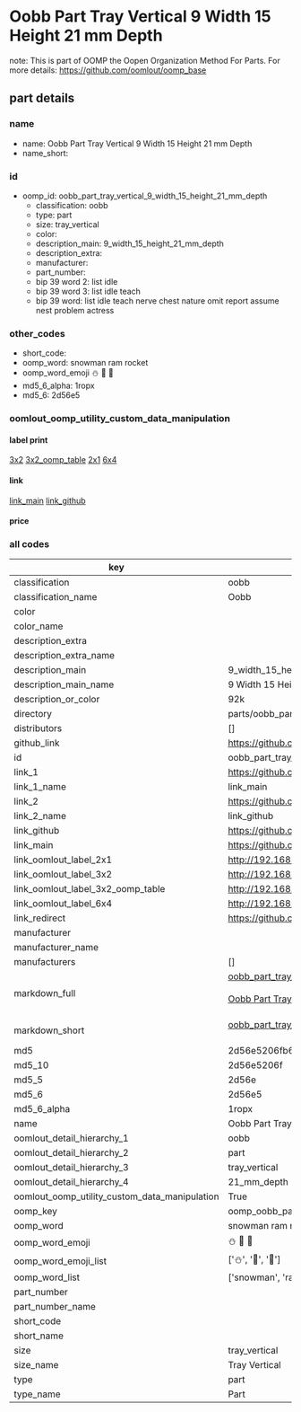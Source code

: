 # Oobb Part Tray Vertical 9 Width 15 Height 21 mm Depth  

note: This is part of OOMP the Oopen Organization Method For Parts. For more details: https://github.com/oomlout/oomp_base

##  part details
  







### name
* name: Oobb Part Tray Vertical 9 Width 15 Height 21 mm Depth
* name_short: 
### id
* oomp_id: oobb_part_tray_vertical_9_width_15_height_21_mm_depth
  * classification: oobb
  * type: part
  * size: tray_vertical
  * color: 
  * description_main: 9_width_15_height_21_mm_depth
  * description_extra: 
  * manufacturer: 
  * part_number: 
  * bip 39 word 2: list idle
  * bip 39 word 3: list idle teach
  * bip 39 word: list idle teach nerve chest nature omit report assume nest problem actress

### other_codes
* short_code: 
* oomp_word: snowman ram rocket
* oomp_word_emoji :snowman: :ram: :rocket:
* md5_6_alpha: 1ropx
* md5_6: 2d56e5






### oomlout_oomp_utility_custom_data_manipulation
#### label print
[3x2](http://192.168.1.245:1112/?label=oomp%201ropx)
[3x2_oomp_table](http://192.168.1.108:1112/?label=oomp%201ropx)
[2x1](http://192.168.1.242:1112/?label=oomp%201ropx)
[6x4](http://192.168.1.55:1112/?label=oomp%201ropx)    

#### link

[link_main](https://github.com/oomlout/oomlout_oomp_version_1_messy/tree/main/parts/oobb_part_tray_vertical_9_width_15_height_21_mm_depth) [link_github](https://github.com/oomlout/oomlout_oomp_version_1_messy/tree/main/parts/oobb_part_tray_vertical_9_width_15_height_21_mm_depth)                             

#### price







### all codes 
| key | value |  
| --- | --- |  
| classification | oobb |  
| classification_name | Oobb |  
| color |  |  
| color_name |  |  
| description_extra |  |  
| description_extra_name |  |  
| description_main | 9_width_15_height_21_mm_depth |  
| description_main_name | 9 Width 15 Height 21 mm Depth |  
| description_or_color | 92k |  
| directory | parts/oobb_part_tray_vertical_9_width_15_height_21_mm_depth |  
| distributors | [] |  
| github_link | https://github.com/oomlout/oomlout_oomp_part_src/tree/main/parts/oobb_part_tray_vertical_9_width_15_height_21_mm_depth |  
| id | oobb_part_tray_vertical_9_width_15_height_21_mm_depth |  
| link_1 | https://github.com/oomlout/oomlout_oomp_version_1_messy/tree/main/parts/oobb_part_tray_vertical_9_width_15_height_21_mm_depth |  
| link_1_name | link_main |  
| link_2 | https://github.com/oomlout/oomlout_oomp_version_1_messy/tree/main/parts/oobb_part_tray_vertical_9_width_15_height_21_mm_depth |  
| link_2_name | link_github |  
| link_github | https://github.com/oomlout/oomlout_oomp_version_1_messy/tree/main/parts/oobb_part_tray_vertical_9_width_15_height_21_mm_depth |  
| link_main | https://github.com/oomlout/oomlout_oomp_version_1_messy/tree/main/parts/oobb_part_tray_vertical_9_width_15_height_21_mm_depth |  
| link_oomlout_label_2x1 | http://192.168.1.242:1112/?label=oomp%201ropx |  
| link_oomlout_label_3x2 | http://192.168.1.245:1112/?label=oomp%201ropx |  
| link_oomlout_label_3x2_oomp_table | http://192.168.1.108:1112/?label=oomp%201ropx |  
| link_oomlout_label_6x4 | http://192.168.1.55:1112/?label=oomp%201ropx |  
| link_redirect | https://github.com/oomlout/oomlout_oomp_version_1_messy/tree/main/parts/oobb_part_tray_vertical_9_width_15_height_21_mm_depth |  
| manufacturer |  |  
| manufacturer_name |  |  
| manufacturers | [] |  
| markdown_full | [oobb_part_tray_vertical_9_width_15_height_21_mm_depth](none)<br>[](none)<br>[Oobb Part Tray Vertical 9 Width 15 Height 21 Mm Depth](none)<br><br> |  
| markdown_short | [oobb_part_tray_vertical_9_width_15_height_21_mm_depth](none)<br><br> |  
| md5 | 2d56e5206fb6f34e4d93c947bd1c2c13 |  
| md5_10 | 2d56e5206f |  
| md5_5 | 2d56e |  
| md5_6 | 2d56e5 |  
| md5_6_alpha | 1ropx |  
| name | Oobb Part Tray Vertical 9 Width 15 Height 21 mm Depth |  
| oomlout_detail_hierarchy_1 | oobb |  
| oomlout_detail_hierarchy_2 | part |  
| oomlout_detail_hierarchy_3 | tray_vertical |  
| oomlout_detail_hierarchy_4 | 21_mm_depth |  
| oomlout_oomp_utility_custom_data_manipulation | True |  
| oomp_key | oomp_oobb_part_tray_vertical_9_width_15_height_21_mm_depth |  
| oomp_word | snowman ram rocket |  
| oomp_word_emoji | :snowman: :ram: :rocket: |  
| oomp_word_emoji_list | [':snowman:', ':ram:', ':rocket:'] |  
| oomp_word_list | ['snowman', 'ram', 'rocket'] |  
| part_number |  |  
| part_number_name |  |  
| short_code |  |  
| short_name |  |  
| size | tray_vertical |  
| size_name | Tray Vertical |  
| type | part |  
| type_name | Part |  
